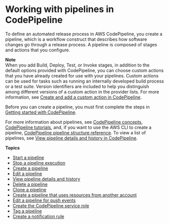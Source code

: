 # Working with pipelines in CodePipeline<a name="pipelines"></a>

To define an automated release process in AWS CodePipeline, you create a pipeline, which is a workflow construct that describes how software changes go through a release process\. A pipeline is composed of stages and actions that you configure\. 

**Note**  
When you add Build, Deploy, Test, or Invoke stages, in addition to the default options provided with CodePipeline, you can choose custom actions that you have already created for use with your pipelines\. Custom actions can be used for tasks such as running an internally developed build process or a test suite\. Version identifiers are included to help you distinguish among different versions of a custom action in the provider lists\. For more information, see [Create and add a custom action in CodePipeline](actions-create-custom-action.md)\.

Before you can create a pipeline, you must first complete the steps in [Getting started with CodePipeline](getting-started-codepipeline.md)\.

For more information about pipelines, see [CodePipeline concepts](concepts.md), [CodePipeline tutorials](tutorials.md), and, if you want to use the AWS CLI to create a pipeline, [CodePipeline pipeline structure reference](reference-pipeline-structure.md)\. To view a list of pipelines, see [View pipeline details and history in CodePipeline](pipelines-view.md)\.

**Topics**
+ [Start a pipeline](pipelines-about-starting.md)
+ [Stop a pipeline execution](pipelines-stop.md)
+ [Create a pipeline](pipelines-create.md)
+ [Edit a pipeline](pipelines-edit.md)
+ [View pipeline details and history](pipelines-view.md)
+ [Delete a pipeline](pipelines-delete.md)
+ [Clone a pipeline](pipelines-clone.md)
+ [Create a pipeline that uses resources from another account](pipelines-create-cross-account.md)
+ [Edit a pipeline for push events](update-change-detection.md)
+ [Create the CodePipeline service role](pipelines-create-service-role.md)
+ [Tag a pipeline](pipelines-tag.md)
+ [Create a notification rule](notification-rule-create.md)